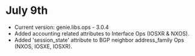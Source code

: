 # July 9th

* Current version: genie.libs.ops - 3.0.4
* Added accounting related attributes to Interface Ops (IOSXR & NXOS).
* Added 'session_state' attribute to BGP neighbor address_family Ops (NXOS, IOSXE, IOSXR).
